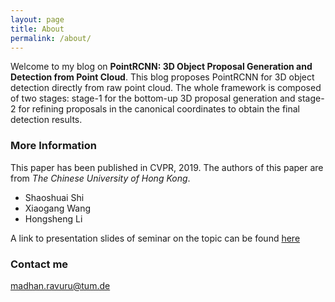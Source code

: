 ```yaml
---
layout: page
title: About
permalink: /about/
---
```


Welcome to my blog on **PointRCNN: 3D Object Proposal Generation and Detection from Point Cloud**. This blog proposes PointRCNN for 3D object detection directly from raw point cloud. The whole framework is composed of two stages: stage-1 for the bottom-up 3D proposal generation and stage-2 for refining proposals in the canonical coordinates to obtain the final detection results.

### More Information
This paper has been published in CVPR, 2019. The authors of this paper are from *The Chinese University of Hong Kong*.

* Shaoshuai Shi
* Xiaogang Wang
* Hongsheng Li

A link to presentation slides of seminar on the topic can be found [here](https://docs.google.com/presentation/d/1ozBEg2wYb63tp_gVPnz_Cjk68T9zBaToIVymJwxjICo/edit?usp=sharing)

### Contact me

[madhan.ravuru@tum.de](mailto:madhan.ravuru@tum.de)
